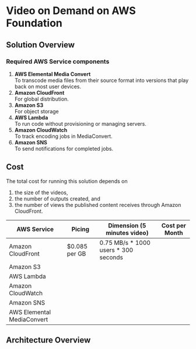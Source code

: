 # Video on Demand on AWS Foundation 

## Solution Overview
### Required AWS Service components  
1. __AWS Elemental Media Convert__   
To transcode media files from their source format into versions that play back on most user devices.  
2. __Amazon CloudFront__   
For global distribution.  
3. __Amazon S3__  
For object storage  
4. __AWS Lambda__  
To run code without provisioning or managing servers.
5. __Amazon CloudWatch__  
To track encoding jobs in MediaConvert.  
6. __Amazon SNS__  
To send notifications for completed jobs.

## Cost  
The total cost for running this solution depends on 
1. the size of the videos, 
2. the number of outputs created, and 
3. the number of views the published content receives through Amazon CloudFront.  

AWS Service                 | Picing        | Dimension (5 minutes video)  | Cost per Month 
----------------------------|---------------|------------------------------|---------------- 
Amazon CloudFront           | $0.085 per GB | 0.75 MB/s * 1000 users * 300 seconds |  
Amazon S3                   |  |  |
AWS Lambda                  |  |  |  
Amazon CloudWatch           |  |  |  
Amazon SNS                  |  |  |
AWS Elemental MediaConvert  |  |  |

## Architecture Overview 
